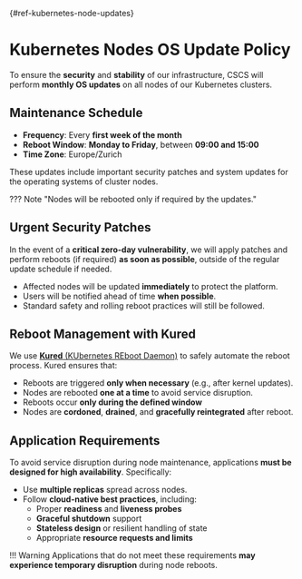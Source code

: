 [](){#ref-kubernetes-node-updates}
# Kubernetes Nodes OS Update Policy

To ensure the **security** and **stability** of our infrastructure, CSCS will perform **monthly OS updates** on all nodes of our Kubernetes clusters.

## Maintenance Schedule

- **Frequency**: Every **first week of the month**  
- **Reboot Window**: **Monday to Friday**, between **09:00 and 15:00**  
- **Time Zone**: Europe/Zurich

These updates include important security patches and system updates for the operating systems of cluster nodes.

??? Note "Nodes will be rebooted only if required by the updates."

## Urgent Security Patches

In the event of a **critical zero-day vulnerability**, we will apply patches and perform reboots (if required) **as soon as possible**, outside of the regular update schedule if needed.  

- Affected nodes will be updated **immediately** to protect the platform.
- Users will be notified ahead of time **when possible**.
- Standard safety and rolling reboot practices will still be followed.

## Reboot Management with Kured

We use [**Kured** (KUbernetes REboot Daemon)](https://github.com/kubereboot/kured) to safely automate the reboot process. Kured ensures that:

- Reboots are triggered **only when necessary** (e.g., after kernel updates).
- Nodes are rebooted **one at a time** to avoid service disruption.
- Reboots occur **only during the defined window** 
- Nodes are **cordoned**, **drained**, and **gracefully reintegrated** after reboot.

## Application Requirements

To avoid service disruption during node maintenance, applications **must be designed for high availability**. Specifically:

- Use **multiple replicas** spread across nodes.
- Follow **cloud-native best practices**, including:
  - Proper **readiness** and **liveness probes**
  - **Graceful shutdown** support
  - **Stateless design** or resilient handling of state
  - Appropriate **resource requests and limits**

!!! Warning
    Applications that do not meet these requirements **may experience temporary disruption** during node reboots.

